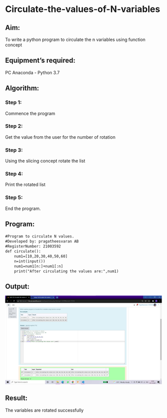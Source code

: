 # Circulate-the-values-of-N-variables
## Aim:
To write a python program to circulate the n variables using function concept
## Equipment’s required:
PC
Anaconda - Python 3.7
## Algorithm: 
### Step 1: 
Commence the program
### Step 2: 
Get the value from the user for the number of rotation
### Step 3: 
Using the slicing concept rotate the list
### Step 4: 
Print the rotated list
### Step 5: 
End the program.
## Program:
~~~
#Program to circulate N values.
#Developed by: pragatheesvaran AB
#RegisterNumber: 21003592
def circulate(): 
    num1=[10,20,30,40,50,60]
    n=int(input())
    num1=num1[n:]+num1[:n]
    print("After circulating the values are:",num1)
~~~
## Output: 
![output](ex2.jpg)
## Result:
The variables are rotated successfully
